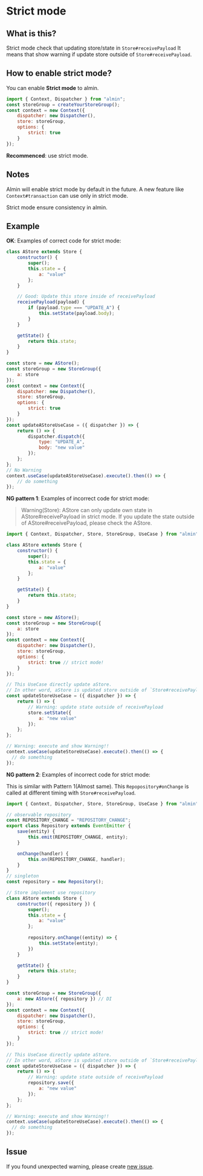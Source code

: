 # Strict mode

## What is this?

Strict mode check that updating store/state in `Store#receivePayload`
It means that show warning if update store outside of `Store#receivePayload`.


## How to enable strict mode?

You can enable **Strict mode** to almin.

```js
import { Context, Dispatcher } from "almin";
const storeGroup = createYourStoreGroup();
const context = new Context({
    dispatcher: new Dispatcher(),
    store: storeGroup,
    options: {
        strict: true
    }
});
```

**Recommenced**: use strict mode.

## Notes

Almin will enable strict mode by default in the future.
A new feature like `Context#transaction` can use only in strict mode.

Strict mode ensure consistency in almin.

## Example

**OK**: Examples of correct code for strict mode:

```js
class AStore extends Store {
    constructor() {
        super();
        this.state = {
            a: "value"
        };
    }

    // Good: Update this store inside of receivePayload
    receivePayload(payload) {
        if (payload.type === "UPDATE_A") {
            this.setState(payload.body);
        }
    }

    getState() {
        return this.state;
    }
}

const store = new AStore();
const storeGroup = new StoreGroup({
    a: store
});
const context = new Context({
    dispatcher: new Dispatcher(),
    store: storeGroup,
    options: {
        strict: true
    }
});
const updateAStoreUseCase = ({ dispatcher }) => {
    return () => {
        dispatcher.dispatch({
            type: "UPDATE_A",
            body: "new value"
        });
    };
};
// No Warning
context.useCase(updateAStoreUseCase).execute().then(() => {
    // do something
});

```

**NG pattern 1**: Examples of incorrect code for strict mode:

> Warning(Store): AStore can only update own state in AStore#receivePayload in strict mode.
> If you update the state outside of AStore#receivePayload, please check the AStore.

```js
import { Context, Dispatcher, Store, StoreGroup, UseCase } from "almin";

class AStore extends Store {
    constructor() {
        super();
        this.state = {
            a: "value"
        };
    }

    getState() {
        return this.state;
    }
}

const store = new AStore();
const storeGroup = new StoreGroup({
    a: store
});
const context = new Context({
    dispatcher: new Dispatcher(),
    store: storeGroup,
    options: {
        strict: true // strict mode!
    }
});

// This UseCase directly update aStore.
// In other word, aStore is updated store outside of `Store#receivePayload`.
const updateStoreUseCase = ({ dispatcher }) => {
    return () => {
        // Warning: update state outside of receivePayload
        store.setState({
            a: "new value"
        });
    };
};

// Warning: execute and show Warning!!
context.useCase(updateStoreUseCase).execute().then(() => {
  // do something
});
```

**NG pattern 2**: Examples of incorrect code for strict mode:

This is similar with Pattern 1(Almost same).
This `Repopository#onChange` is called at different timing with `Store#receivePayload`. 


```js
import { Context, Dispatcher, Store, StoreGroup, UseCase } from "almin";

// observable repository
const REPOSITORY_CHANGE = "REPOSITORY_CHANGE";
export class Repository extends EventEmitter {
    save(entity) {
        this.emit(REPOSITORY_CHANGE, entity);
    }

    onChange(handler) {
        this.on(REPOSITORY_CHANGE, handler);
    }
}
// singleton
const repository = new Repository();

// Store implement use repository
class AStore extends Store {
    constructor({ repository }) {
        super();
        this.state = {
            a: "value"
        };
        
        repository.onChange((entity) => {
            this.setState(entity);
        })
    }

    getState() {
        return this.state;
    }
}

const storeGroup = new StoreGroup({
    a: new AStore({ repository }) // DI
});
const context = new Context({
    dispatcher: new Dispatcher(),
    store: storeGroup,
    options: {
        strict: true // strict mode!
    }
});

// This UseCase directly update aStore.
// In other word, aStore is updated store outside of `Store#receivePayload`.
const updateStoreUseCase = ({ dispatcher }) => {
    return () => {
        // Warning: update state outside of receivePayload
        repository.save({
            a: "new value"
        });
    };
};

// Warning: execute and show Warning!!
context.useCase(updateStoreUseCase).execute().then(() => {
  // do something
});
```

## Issue

<!-- textlint-disable -->

If you found unexpected warning, please create [new issue](https://github.com/almin/almin/issues/new).

